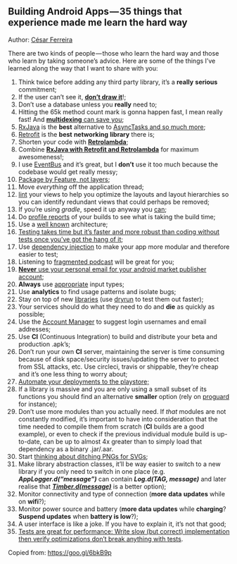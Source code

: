 ## Building Android Apps — 35 things that experience made me learn the hard way

Author: [César Ferreira](https://medium.com/@cesarmcferreira)

There are two kinds of people — those who learn the hard way and those who learn by taking someone’s advice. Here are some of the things I’ve learned along the way that I want to share with you:

1.  Think twice before adding any third party library, it’s a **really** **serious** commitment;
2.  If the user can’t see it, [**don’t draw it**](http://riggaroo.co.za/optimizing-layouts-in-android-reducing-overdraw/)!;
3.  Don’t use a database unless you **really** need to;
4.  Hitting the 65k method count mark is gonna happen fast, I mean really fast! And [**multidexing** can save you](https://medium.com/@rotxed/dex-skys-the-limit-no-65k-methods-is-28e6cb40cf71);
5.  [RxJava](https://github.com/ReactiveX/RxJava) is the **best** alternative to [AsyncTasks and so much more](https://medium.com/swlh/party-tricks-with-rxjava-rxandroid-retrolambda-1b06ed7cd29c);
6.  [Retrofit](http://square.github.io/retrofit/) is the **best** **networking** **library** there is;
7.  Shorten your code with [**Retrolambda**](https://medium.com/android-news/retrolambda-on-android-191cc8151f85);
8.  Combine [**RxJava with Retrofit and Retrolambda**](https://medium.com/swlh/party-tricks-with-rxjava-rxandroid-retrolambda-1b06ed7cd29c) for maximum awesomeness!;
9.  I use [EventBus](https://github.com/greenrobot/EventBus) and it’s great, but I **don’t** use it too much because the codebase would get really messy;
10.  [Package by Feature, not layers](https://medium.com/the-engineering-team/package-by-features-not-layers-2d076df1964d);
11.  Move _everything_ off the application thread;
12.  [lint](http://developer.android.com/tools/help/layoutopt.html) your views to help you optimize the layouts and layout hierarchies so you can identify redundant views that could perhaps be removed;
13.  If you’re using _gradle_, speed it up anyway you [can](https://medium.com/the-engineering-team/speeding-up-gradle-builds-619c442113cb);
14.  Do [profile reports](https://medium.com/the-engineering-team/speeding-up-gradle-builds-619c442113cb) of your builds to see what is taking the build time;
15.  Use a [well known](http://fernandocejas.com/2015/07/18/architecting-android-the-evolution/) architecture;
16.  [Testing takes time but it’s faster and more robust than coding without tests once you’ve got the hang of it](http://stackoverflow.com/a/67500/794485);
17.  Use [dependency injection](http://fernandocejas.com/2015/04/11/tasting-dagger-2-on-android/) to make your app more modular and therefore easier to test;
18.  Listening to [fragmented podcast](http://fragmentedpodcast.com/) will be great for you;
19.  [**Never** use your personal email for your android market publisher account](https://www.reddit.com/r/Android/comments/2hywu9/google_play_only_one_strike_is_needed_to_ruin_you/);
20.  **Always** use [appropriate](http://developer.android.com/training/keyboard-input/style.html) input types;
21.  Use **analytics** to find usage patterns and isolate bugs;
22.  Stay on top of new [libraries](http://android-arsenal.com/) (use [dryrun](https://github.com/cesarferreira/dryrun) to test them out faster);
23.  Your services should do what they need to do and **die** as quickly as possible;
24.  Use the [Account Manager](http://developer.android.com/reference/android/accounts/AccountManager.html) to suggest login usernames and email addresses;
25.  Use **CI** (Continuous Integration) to build and distribute your beta and production .apk’s;
26.  Don’t run your own **CI** server, maintaining the server is time consuming because of disk space/security issues/updating the server to protect from SSL attacks, etc. Use circleci, travis or shippable, they’re cheap and it’s one less thing to worry about;
27.  [Automate your deployments to the playstore;](https://github.com/Triple-T/gradle-play-publisher)
28.  If a library is massive and you are only using a small subset of its functions you should find an alternative **smaller** option (rely on [proguard](http://developer.android.com/tools/help/proguard.html) for instance);
29.  Don’t use more modules than you actually need. If _that_ modules are not constantly modified, it’s important to have into consideration that the time needed to compile them from scratch (**CI** builds are a good example), or even to check if the previous individual module build is up-to-date, can be up to almost 4x greater than to simply load that dependency as a binary .jar/.aar.
30.  Start [thinking about ditching PNGs for SVGs](http://developer.android.com/tools/help/vector-asset-studio.html);
31.  Make library abstraction classes, it’ll be way easier to switch to a new library if you only need to switch in one place (e.g. **_AppLogger.d(“message”)_** can contain **_Log.d(TAG, message)_** and later realise that [**_Timber.d(message)_**](https://github.com/JakeWharton/timber) is a better option);
32.  Monitor connectivity and type of connection (**more** **data** **updates** while on **wifi**?);
33.  Monitor power source and battery (**more data updates** while **charging**? **Suspend updates** when **battery is low**?);
34.  <span class="markup--quote markup--li-quote is-other" name="anon_1e4072e3be2a" data-creator-ids="anon">A user interface is like a joke. If you have to explain it, it’s not that good;</span>
35.  [Tests are great for performance: Write slow (but correct) implementation then verify optimizations don’t break anything with tests](https://twitter.com/danlew42/status/677151453476032512).

Copied from: https://goo.gl/6bkB9p

